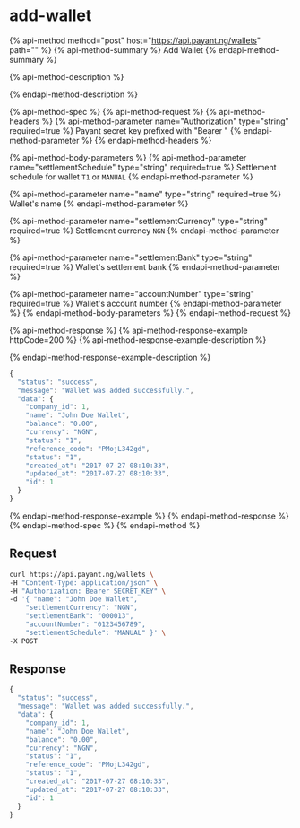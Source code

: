 # add-wallet

{% api-method method="post" host="https://api.payant.ng/wallets" path="" %}
{% api-method-summary %}
Add Wallet
{% endapi-method-summary %}

{% api-method-description %}

{% endapi-method-description %}

{% api-method-spec %}
{% api-method-request %}
{% api-method-headers %}
{% api-method-parameter name="Authorization" type="string" required=true %}
Payant secret key prefixed with "Bearer "
{% endapi-method-parameter %}
{% endapi-method-headers %}

{% api-method-body-parameters %}
{% api-method-parameter name="settlementSchedule" type="string" required=true %}
Settlement schedule for wallet `T1` or `MANUAL`
{% endapi-method-parameter %}

{% api-method-parameter name="name" type="string" required=true %}
Wallet's name
{% endapi-method-parameter %}

{% api-method-parameter name="settlementCurrency" type="string" required=true %}
Settlement currency `NGN`
{% endapi-method-parameter %}

{% api-method-parameter name="settlementBank" type="string" required=true %}
Wallet's settlement bank
{% endapi-method-parameter %}

{% api-method-parameter name="accountNumber" type="string" required=true %}
Wallet's account number
{% endapi-method-parameter %}
{% endapi-method-body-parameters %}
{% endapi-method-request %}

{% api-method-response %}
{% api-method-response-example httpCode=200 %}
{% api-method-response-example-description %}

{% endapi-method-response-example-description %}

```javascript
{
  "status": "success",
  "message": "Wallet was added successfully.",
  "data": {
    "company_id": 1,
    "name": "John Doe Wallet",
    "balance": "0.00",
    "currency": "NGN",
    "status": "1",
    "reference_code": "PMojL342gd",
    "status": "1",
    "created_at": "2017-07-27 08:10:33",
    "updated_at": "2017-07-27 08:10:33",
    "id": 1
  }
}
```
{% endapi-method-response-example %}
{% endapi-method-response %}
{% endapi-method-spec %}
{% endapi-method %}

## Request

```bash
curl https://api.payant.ng/wallets \
-H "Content-Type: application/json" \
-H "Authorization: Bearer SECRET_KEY" \
-d '{ "name": "John Doe Wallet",
    "settlementCurrency": "NGN", 
    "settlementBank": "000013",
    "accountNumber": "0123456789",
    "settlementSchedule": "MANUAL" }' \
-X POST
```

## Response

```javascript
{
  "status": "success",
  "message": "Wallet was added successfully.",
  "data": {
    "company_id": 1,
    "name": "John Doe Wallet",
    "balance": "0.00",
    "currency": "NGN",
    "status": "1",
    "reference_code": "PMojL342gd",
    "status": "1",
    "created_at": "2017-07-27 08:10:33",
    "updated_at": "2017-07-27 08:10:33",
    "id": 1
  }
}
```


